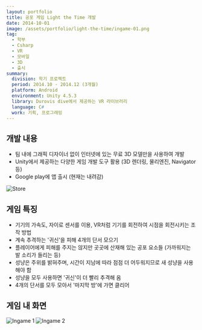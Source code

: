 ```yaml
---
layout: portfolio
title: 공포 게임 Light the Time 개발
date: 2014-10-01
image: /assets/portfolio/light-the-time/ingame-01.png
tag:
  - 학부
  - Csharp
  - VR
  - 모바일
  - 3D
  - 출시
summary:
  division: 학기 프로젝트
  period: 2014.10 - 2014.12 (3개월)
  platform: Android
  environment: Unity 4.5.3
  library: Durovis dive에서 제공하는 VR 라이브러리
  language: C#
  work: 기획, 프로그래밍
---
```


## 개발 내용

* 팀 내에 그래픽 디자이너 없이 인터넷에 있는 무료 3D 모델만을 사용하여 개발
* Unity에서 제공하는 다양한 게임 개발 도구 활용 (3D 렌더링, 물리엔진, Navigator 등)
* Google play에 앱 출시 (현재는 내려감)

![Store]({{site.baseurl}}/assets/portfolio/light-the-time/store.png)

## 게임 특징

* 기기의 가속도, 자이로 센서를 이용, VR처럼 기기를 회전하여 시점을 회전시키는 조작 방법
* 계속 추격하는 '귀신'을 피해 4개의 단서 모으기
* 플레이어에게 피해를 주지는 않지만 곳곳에 산재해 있는 공포 요소들 (가까워지는 발 소리가 들리는 등)
* 성냥은 주위를 밝혀주며, 시간이 지남에 따라 점점 더 어두워지므로 새 성냥을 사용해야 함
* 성냥을 모두 사용하면 '귀신'이 더 빨리 추격해 옴
* 4개의 단서를 모두 모아서 '마지막 방'에 가면 클리어

## 게임 내 화면

![Ingame 1]({{site.baseurl}}/assets/portfolio/light-the-time/ingame-01.png)
![Ingame 2]({{site.baseurl}}/assets/portfolio/light-the-time/ingame-02.png)
